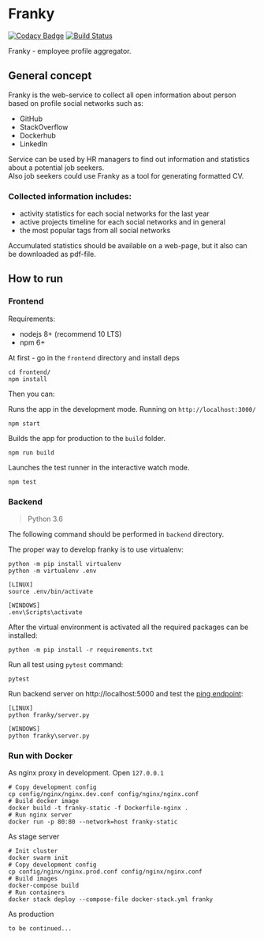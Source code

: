 # Franky

[![Codacy Badge](https://api.codacy.com/project/badge/Grade/3cf99626afae49d6a01f039322c9c05a)](https://app.codacy.com/app/ITMO-Franky/franky?utm_source=github.com&utm_medium=referral&utm_content=itmo-cet-sem/franky&utm_campaign=Badge_Grade_Settings) [![Build Status](https://travis-ci.com/itmo-cet-sem/franky.svg?branch=dev)](https://travis-ci.com/itmo-cet-sem/franky)

Franky - employee profile aggregator.

## General concept
Franky is the web-service to collect all open information about person 
based on profile social networks such as:
* GitHub
* StackOverflow
* Dockerhub
* LinkedIn

Service can be used by HR managers to find out information and 
statistics about a potential job seekers.  
Also job seekers could use Franky as a tool for generating formatted CV.
 
### Collected information includes:
* activity statistics for each social networks for the last year
* active projects timeline for each social networks and in general
* the most popular tags from all social networks

Accumulated statistics should be available on a web-page, but it also 
can be downloaded as pdf-file.

## How to run

### Frontend

Requirements:
* nodejs 8+ (recommend 10 LTS)
* npm 6+ 

At first - go in the `frontend` directory and install deps

    cd frontend/
    npm install

Then you can:

Runs the app in the development mode. Running on `http://localhost:3000/`
    
    npm start

Builds the app for production to the `build` folder.

    npm run build

Launches the test runner in the interactive watch mode.

    npm test

### Backend

> Python 3.6

The following command should be performed in `backend` directory.

The proper way to develop franky is to use virtualenv:

    python -m pip install virtualenv
    python -m virtualenv .env
    
    [LINUX]
    source .env/bin/activate
    
    [WINDOWS]
    .env\Scripts\activate

After the virtual environment is activated all the required packages can be installed:

    python -m pip install -r requirements.txt
    
Run all test using `pytest` command:

    pytest

Run backend server on http://localhost:5000 and test the [ping endpoint](http://localhost:5000/ping):

    [LINUX]
    python franky/server.py
    
    [WINDOWS]
    python franky\server.py

### Run with Docker

As nginx proxy in development. Open `127.0.0.1`

    # Copy development config
    cp config/nginx/nginx.dev.conf config/nginx/nginx.conf
    # Build docker image
    docker build -t franky-static -f Dockerfile-nginx .
    # Run nginx server
    docker run -p 80:80 --network=host franky-static

As stage server

    # Init cluster
    docker swarm init
    # Copy development config
    cp config/nginx/nginx.prod.conf config/nginx/nginx.conf
    # Build images
    docker-compose build
    # Run containers
    docker stack deploy --compose-file docker-stack.yml franky

As production

    to be continued...
     
